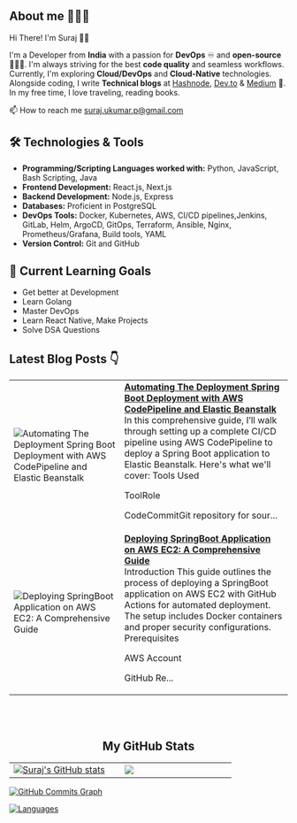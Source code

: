 <!-- Visitors counter 

<p align="left" > <img src="https://komarev.com/ghpvc/?username=Suraj-kumar00&label=Profile%20views&color=0e75b6&style=flat" alt="Suraj-kumar00" /> </p>
-->

## About me 🧑🏻‍💻

Hi There! I'm Suraj 👋🏻

I'm a Developer from **India** with a passion for **DevOps** ♾️ and **open-source** 🧑🏻‍💻. I'm always striving for the best **code quality** and seamless workflows. Currently, I'm exploring **Cloud/DevOps** and **Cloud-Native** technologies. Alongside coding, I write **Technical blogs** at [Hashnode](https://surajk00.hashnode.dev/), [Dev.to](https://dev.to/surajkumar00) & [Medium](https://medium.com/@Suraj-kumar00) 📝. In my free time, I love traveling, reading books.

📫 How to reach me [suraj.ukumar.p@gmail.com](mailto:suraj.ukumar.p@gmail.com)

## 🛠️ Technologies & Tools

- **Programming/Scripting Languages worked with:** Python, JavaScript, Bash Scripting, Java
- **Frontend Development:** React.js, Next.js
- **Backend Development:** Node.js, Express 
- **Databases:** Proficient in PostgreSQL
- **DevOps Tools:** Docker, Kubernetes, AWS, CI/CD pipelines,Jenkins, GitLab, Helm, ArgoCD, GitOps, Terraform, Ansible, Nginx, Prometheus/Grafana, Build tools, YAML
- **Version Control:** Git and GitHub
  
## 🌱 Current Learning Goals

- Get better at Development
- Learn Golang
- Master DevOps
- Learn React Native, Make Projects
- Solve DSA Questions


<!-- Read the blogs here on my hashnode profile -->

## Latest Blog Posts 👇

<!-- HASHNODE_BLOG:START -->
<table><tr><td><img src="https://cdn.hashnode.com/res/hashnode/image/upload/v1746213061803/aff531d7-34f9-4775-b805-8ccd2337e5d8.png" alt="Automating The Deployment Spring Boot Deployment with AWS CodePipeline and Elastic Beanstalk"></td><td><a href="https://blog.devsuraj.me/automating-the-deployment-spring-boot-deployment-with-aws-codepipeline-and-elastic-beanstalk"><strong>Automating The Deployment Spring Boot Deployment with AWS CodePipeline and Elastic Beanstalk</strong></a><br>In this comprehensive guide, I’ll walk through setting up a complete CI/CD pipeline using AWS CodePipeline to deploy a Spring Boot application to Elastic Beanstalk. Here's what we'll cover:
Tools Used




ToolRole



CodeCommitGit repository for sour...</td></tr><tr><td><img src="https://cdn.hashnode.com/res/hashnode/image/upload/v1746208572384/6a1eab76-7781-4a3b-9dfa-d2df2e69085f.jpeg" alt="Deploying SpringBoot Application on AWS EC2: A Comprehensive Guide"></td><td><a href="https://blog.devsuraj.me/deploying-springboot-application-on-aws-ec2-a-comprehensive-guide"><strong>Deploying SpringBoot Application on AWS EC2: A Comprehensive Guide</strong></a><br>Introduction
This guide outlines the process of deploying a SpringBoot application on AWS EC2 with GitHub Actions for automated deployment. The setup includes Docker containers and proper security configurations.
Prerequisites

AWS Account

GitHub Re...</td></tr></table>
<!-- HASHNODE_BLOG:END -->

<br>

<br>

<h2 align="center">My GitHub Stats</h2>
  </div>
  <div align="center">
    <table>
      <tr>
        <td width="45%">
          <a href="http://www.github.com/Suraj-kumar00"><img src="https://github-readme-stats.vercel.app/api?username=Suraj-kumar00&theme=tokyonight&show_icons=true&hide_border=true&count_private=false" alt="Suraj's GitHub stats" /></a> 
        </td>
        <td width="45%">
          <a href="http://www.github.com/Suraj-kumar00"><img src="https://github-readme-streak-stats.herokuapp.com/?user=Suraj-kumar00&theme=tokyonight&hide_border=true" /></a>
    </table>
      </div>
      <a href="http://www.github.com/Suraj-kumar00"><img src="https://github-readme-activity-graph.vercel.app/graph?username=Suraj-kumar00&theme=merko&bg_color=1c1917&color=ffffff&line=0891b2&point=ffffff&area_color=1c1917&area=true&hide_border=true&custom_title=GitHub%20Commits%20Graph" alt="GitHub Commits Graph" /></a>
    </td>
  </tr>

</table>

</div>
      
<a href="http://www.github.com/Suraj-kumar00"><img src="https://github-readme-stats.vercel.app/api/top-langs/?username=Suraj-kumar00&theme=tokyonight&show_icons=true&hide_border=true&layout=compact" alt="Languages" /></a>
</td>
  
 
